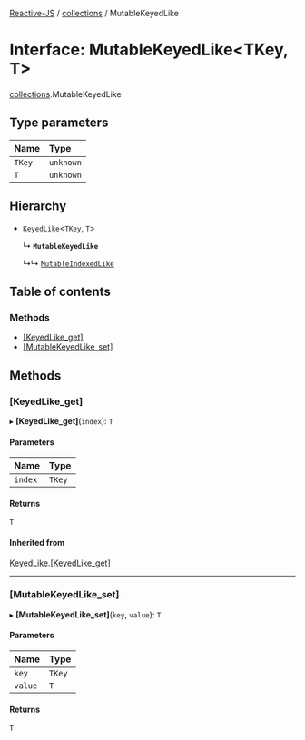[Reactive-JS](../README.md) / [collections](../modules/collections.md) / MutableKeyedLike

# Interface: MutableKeyedLike<TKey, T\>

[collections](../modules/collections.md).MutableKeyedLike

## Type parameters

| Name | Type |
| :------ | :------ |
| `TKey` | `unknown` |
| `T` | `unknown` |

## Hierarchy

- [`KeyedLike`](collections.KeyedLike.md)<`TKey`, `T`\>

  ↳ **`MutableKeyedLike`**

  ↳↳ [`MutableIndexedLike`](collections.MutableIndexedLike.md)

## Table of contents

### Methods

- [[KeyedLike\_get]](collections.MutableKeyedLike.md#[keyedlike_get])
- [[MutableKeyedLike\_set]](collections.MutableKeyedLike.md#[mutablekeyedlike_set])

## Methods

### [KeyedLike\_get]

▸ **[KeyedLike_get]**(`index`): `T`

#### Parameters

| Name | Type |
| :------ | :------ |
| `index` | `TKey` |

#### Returns

`T`

#### Inherited from

[KeyedLike](collections.KeyedLike.md).[[KeyedLike_get]](collections.KeyedLike.md#[keyedlike_get])

___

### [MutableKeyedLike\_set]

▸ **[MutableKeyedLike_set]**(`key`, `value`): `T`

#### Parameters

| Name | Type |
| :------ | :------ |
| `key` | `TKey` |
| `value` | `T` |

#### Returns

`T`
